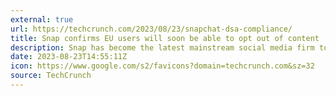 ```yaml
---
external: true
url: https://techcrunch.com/2023/08/23/snapchat-dsa-compliance/
title: Snap confirms EU users will soon be able to opt out of content ‘personalization’
description: Snap has become the latest mainstream social media firm to trail incoming changes in Europe that include the ability for users of its messaging app to Snap is adding the ability for EU users of its messaging app to switch off tracking-based content personalization ahead of a deadline for compliance with rebooted digital rules.
date: 2023-08-23T14:55:11Z
icon: https://www.google.com/s2/favicons?domain=techcrunch.com&sz=32
source: TechCrunch
---
```

